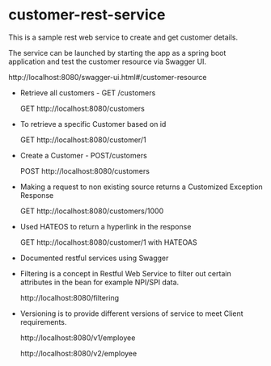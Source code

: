 # customer-rest-service
This is a sample rest web service to create and get customer details. 

The service can be launched by starting the app as a spring boot application and test the customer resource via Swagger UI.

http://localhost:8080/swagger-ui.html#/customer-resource


* Retrieve all customers   - GET /customers

   GET http://localhost:8080/customers


* To retrieve a specific Customer based on id

   GET http://localhost:8080/customer/1


* Create a Customer - POST/customers

   POST http://localhost:8080/customers

* Making a request to non existing source returns a Customized Exception Response

    GET http://localhost:8080/customers/1000 

* Used HATEOS to return a hyperlink in the response

  GET http://localhost:8080/customer/1 with HATEOAS

* Documented  restful services using Swagger

* Filtering is a concept in Restful Web Service to filter out certain attributes in the bean for example NPI/SPI data.

     http://localhost:8080/filtering

* Versioning is to provide different versions of service to meet Client requirements.

  http://localhost:8080/v1/employee

  http://localhost:8080/v2/employee

